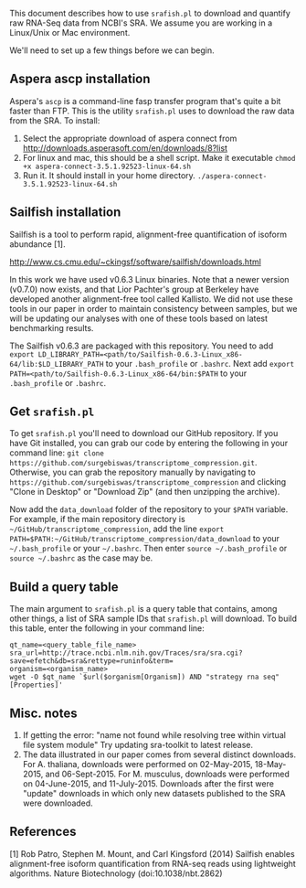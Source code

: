This document describes how to use `srafish.pl` to download and quantify raw RNA-Seq data from NCBI's SRA. We assume you are working in a Linux/Unix or Mac environment. 

We'll need to set up a few things before we can begin.

## Aspera ascp installation
Aspera's `ascp` is a command-line fasp transfer program that's quite a bit faster than FTP. This is the utility `srafish.pl` uses to download the raw data from the SRA. To install:

1. Select the appropriate download of aspera connect from http://downloads.asperasoft.com/en/downloads/8?list
2. For linux and mac, this should be a shell script. Make it executable `chmod +x aspera-connect-3.5.1.92523-linux-64.sh`
3. Run it. It should install in your home directory. `./aspera-connect-3.5.1.92523-linux-64.sh`

## Sailfish installation
Sailfish is a tool to perform rapid, alignment-free quantification of isoform abundance [1]. 

http://www.cs.cmu.edu/~ckingsf/software/sailfish/downloads.html

In this work we have used v0.6.3 Linux binaries. Note that a newer version (v0.7.0) now exists, and that Lior Pachter's group at Berkeley have developed another alignment-free tool called Kallisto. We did not use these tools in our paper in order to maintain consistency between samples, but we will be updating our analyses with one of these tools based on latest benchmarking results.

The Sailfish v0.6.3 are packaged with this repository. You need to add `export LD_LIBRARY_PATH=<path/to/Sailfish-0.6.3-Linux_x86-64/lib:$LD_LIBRARY_PATH` to your `.bash_profile` or `.bashrc`. Next add `export PATH=<path/to/Sailfish-0.6.3-Linux_x86-64/bin:$PATH` to your `.bash_profile` or `.bashrc`.


## Get `srafish.pl`
To get `srafish.pl` you'll need to download our GitHub repository. If you have Git installed, you can grab our code by entering the following in your command line: `git clone https://github.com/surgebiswas/transcriptome_compression.git`. Otherwise, you can grab the repository manually by navigating to `https://github.com/surgebiswas/transcriptome_compression` and clicking "Clone in Desktop" or "Download Zip" (and then unzipping the archive).

Now add the `data_download` folder of the repository to your `$PATH` variable. For example, if the main repository directory is `~/GitHub/transcriptome_compression`, add the line `export PATH=$PATH:~/GitHub/transcriptome_compression/data_download` to your `~/.bash_profile` or your `~/.bashrc`. Then enter `source ~/.bash_profile` or `source ~/.bashrc` as the case may be. 

## Build a query table
The main argument to `srafish.pl` is a query table that contains, among other things, a list of SRA sample IDs that `srafish.pl` will download. To build this table, enter the following in your command line:

```
qt_name=<query_table_file_name>
sra_url=http://trace.ncbi.nlm.nih.gov/Traces/sra/sra.cgi?save=efetch&db=sra&rettype=runinfo&term=
organism=<organism_name>
wget -O $qt_name `$url($organism[Organism]) AND "strategy rna seq"[Properties]'
```

## Misc. notes
1. If getting the error: "name not found while resolving tree within virtual file system module" Try updating sra-toolkit to latest release.
2. The data illustrated in our paper comes from several distinct downloads. For A. thaliana, downloads were performed on 02-May-2015, 18-May-2015, and 06-Sept-2015. For M. musculus, downloads were performed on 04-June-2015, and 11-July-2015. Downloads after the first were "update" downloads in which only new datasets published to the SRA were downloaded. 

## References
[1] Rob Patro, Stephen M. Mount, and Carl Kingsford (2014) 
Sailfish enables alignment-free isoform quantification from RNA-seq reads using lightweight algorithms. Nature Biotechnology (doi:10.1038/nbt.2862)
